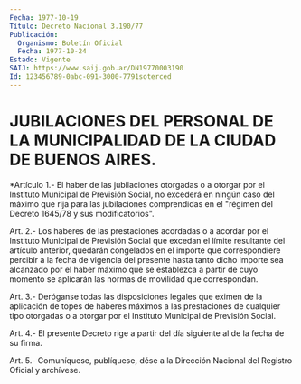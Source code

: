 ```yaml
---
Fecha: 1977-10-19
Título: Decreto Nacional 3.190/77
Publicación:
  Organismo: Boletín Oficial
  Fecha: 1977-10-24
Estado: Vigente
SAIJ: https://www.saij.gob.ar/DN19770003190
Id: 123456789-0abc-091-3000-7791soterced
---
```

# JUBILACIONES DEL PERSONAL DE LA MUNICIPALIDAD DE LA CIUDAD DE BUENOS AIRES.

<a id="1"></a>
*Artículo  1.-  El  haber  de  las  jubilaciones otorgadas o a otorgar  por  el  Instituto  Municipal  de  Previsión   Social,  no excederá  en  ningún caso del máximo que rija para las jubilaciones comprendidas en el "régimen del Decreto 1645/78 y sus modificatorios".

<a id="2"></a>
Art. 2.- Los haberes de las prestaciones acordadas o a acordar por el  Instituto  Municipal  de  Previsión  Social  que excedan el límite resultante del artículo anterior, quedarán congelados  en el importe  que  correspondiere  percibir  a  la fecha de vigencia del presente  hasta  tanto  dicho importe sea alcanzado  por  el  haber máximo que se establezca  a partir de cuyo momento se aplicarán las normas de movilidad que correspondan.

<a id="3"></a>
Art.  3.- Deróganse todas las disposiciones legales que eximen de la aplicación  de topes de haberes máximos a las prestaciones de cualquier tipo otorgadas  o a otorgar por el Instituto Municipal de Previsión Social.

<a id="4"></a>
Art. 4.- El presente Decreto rige a partir del día siguiente al de la fecha de su firma.

<a id="5"></a>
Art. 5.- Comuníquese, publíquese, dése a la Dirección Nacional del Registro Oficial y archívese.